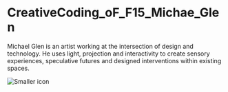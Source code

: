 # CreativeCoding_oF_F15_Michae_Glen

Michael Glen is an artist working at the intersection of design and technology. He uses light, projection and interactivity to create sensory experiences, speculative futures and designed interventions within existing spaces.

![Smaller icon](http://static1.squarespace.com/static/54be969ae4b0bd77453472ac/t/5602d252e4b0777b2994fa2e/1443025627180/?format=1500w "Michael Glen")
